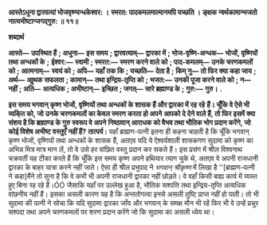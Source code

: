 **आस्तेऽधुना द्वारवत्यां भोजवृष्ण्यन्धकेश्वर: ।** **स्मरत: पादकमलमात्मानमपि यच्छति ।** **ङ्क्षक न्वर्थकामान्भजतो नात्यभीष्टान्जगद्गुरु: ॥ ११॥** 

**शब्दार्थ** 

**आस्ते—** **उपस्थित हैं** **; अधुना—** **इस समय** **; द्वारवत्याम्—** **द्वारका में** **; भोज-वृष्णि-अन्धक—** **भोजों, वृष्णियों तथा अन्धकों के** **;** **ईश्वर:—** **स्वामी** **; स्मरत:—** **स्मरण करने वाले को** **; पाद-कमलम्—** **उनके चरणकमलों को** **; आत्मनाम्—** **स्वयं को** **; अपि—** **यहाँ** **तक कि** **; यच्छति—** **देता है** **; किम् नु—** **तो फिर क्या कहा जाय** **; अर्थ—** **आॢथक सफलता** **; कामान्—** **तथा इन्द्रिय-तृप्ति को** **;** **भजत:—** **उनकी पूजा करने वाले को** **; न—** **नहीं** **; अति—** **अत्यधिक** **; अभीष्टान्—** **इच्छित** **; जगत्—** **सारे ब्रह्माण्ड के** **; गुरु:—** **गुरु।** **.** 

**इस समय भगवान् कृष्ण भोजों, वृष्णियों तथा अन्धकों के शासक हैं और द्वारका में रह रहे** **हैं। चूँकि वे ऐसे भी व्यकि्त को, जो उनके चरणकमलों का केवल स्मरण करता हो अपने** **आपको दे देने वाले हैं, तो फिर इसमें क्या संशय है कि ब्रह्माण्ड के गुरु स्वरूप वे अपने** **निष्ठावान् आराधक को वैभव तथा भौतिक भोग प्रदान करेंगे, जो कोई विशेष अभीष्ट वस्तुएँ** **नहीं हैं?** **तात्पर्य :** यहाँ ब्राह्मण-पत्नी इतना ही कहना चाहती है कि चूँकि भगवान् कृष्ण भोजों, वृष्णियों तथा अन्धकों के शासक हैं, अतएव यदि ये ऐश्वर्यशाली शासकगण सुदामा को कृष्ण का अभिन्न मित्र मात्र मान लें, तो वे उसे हर वांछित वस्तु प्रदान कर सकते हैं। इस प्रसंग में श्रील विश्वनाथ चक्रवर्ती यह टीका करते हैं कि चूँकि इस समय कृष्ण अपने हथियार त्याग चुके थे, अतएव वे अपनी राजधानी द्वारका के बाहर यात्रा करने नहीं जाते। ऐसा ही श्रील प्रभुपाद ने *भगवान् श्रीकृष्ण* में लिखा है ''[ब्राह्मण-पत्नी ने कहा]मैंने तो सुना है कि वे कभी भी अपनी राजधानी द्वारका नहीं छोड़ते। वे वहाँ किसी बाह्य कार्य में व्यस्त हुए बिना रह रहे हैं।ÓÓ जैसाकि यहाँ पर उल्लेख हुआ है, भौतिक सश्पत्ति तथा इन्द्रिय-तृप्ति अत्यधिक वांछनीय नहीं हैं। इसका असली कारण यह है कि अन्ततोगत्वा इनसे असली तुष्टि प्राप्त नहीं हो पाती। तो भी सुदामा की पत्नी ने सोचा कि यदि सुदामा द्वारका जाँय और भगवान् के समक्ष मौन भी रहें फिर भी वे उन्हें प्रचुर सश्पदा तथा अपने चरणकमलों पर शरण प्रदान करेंगे जो कि सुदामा का असली ध्येय था।  